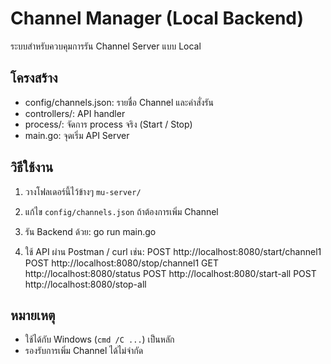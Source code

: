# Channel Manager (Local Backend)

ระบบสำหรับควบคุมการรัน Channel Server แบบ Local

## โครงสร้าง
- config/channels.json: รายชื่อ Channel และคำสั่งรัน
- controllers/: API handler
- process/: จัดการ process จริง (Start / Stop)
- main.go: จุดเริ่ม API Server

## วิธีใช้งาน
1. วางโฟลเดอร์นี้ไว้ข้างๆ `mu-server/`
2. แก้ไข `config/channels.json` ถ้าต้องการเพิ่ม Channel
3. รัน Backend ด้วย:
    go run main.go

4. ใช้ API ผ่าน Postman / curl เช่น:
    POST http://localhost:8080/start/channel1
    POST http://localhost:8080/stop/channel1
    GET  http://localhost:8080/status
    POST http://localhost:8080/start-all
    POST http://localhost:8080/stop-all

## หมายเหตุ
- ใช้ได้กับ Windows (`cmd /C ...`) เป็นหลัก
- รองรับการเพิ่ม Channel ได้ไม่จำกัด